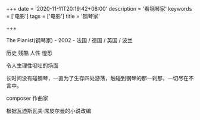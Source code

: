 +++
date = '2020-11-11T20:19:42+08:00'
description = '看钢琴家'
keywords = ['电影']
tags = ['电影']
title = '钢琴家'

+++

The Pianist(钢琴家) - 2002 - 法国 / 德国 / 英国 / 波兰

历史 残酷 人性 惶恐

令人生理性呕吐的场面

长时间没有碰钢琴，一直为了生存四处游荡，触碰到钢琴的那一刹那，一切尽在不言中。

composer 作曲家

根据瓦迪斯瓦夫·席皮尔曼的小说改编
